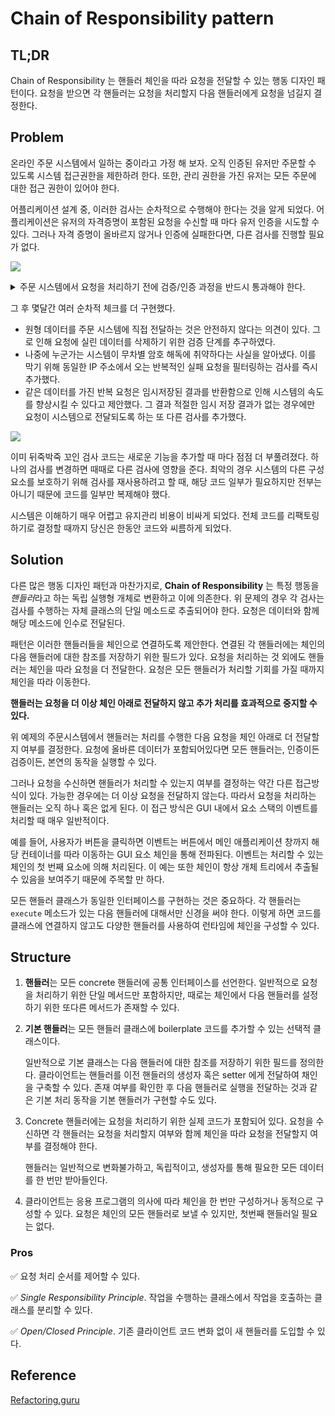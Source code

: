 # Chain of Responsibility pattern

## TL;DR
Chain of Responsibility 는 핸들러 체인을 따라 요청을 전달할 수 있는 행동 디자인 패턴이다. 요청을 받으면 각 핸들러는 요청을 처리할지 다음 핸들러에게 요청을 넘길지 결정한다.

## Problem
온라인 주문 시스템에서 일하는 중이라고 가정 해 보자. 오직 인증된 유저만 주문할 수 있도록 시스템 접근권한을 제한하려 한다. 또한, 관리 권한을 가진 유저는 모든 주문에 대한 접근 권한이 있어야 한다.

어플리케이션 설계 중, 이러한 검사는 순차적으로 수행해야 한다는 것을 알게 되었다. 어플리케이션은 유저의 자격증명이 포함된 요청을 수신할 때 마다 유저 인증을 시도할 수 있다. 그러나 자격 증명이 올바르지 않거나 인증에 실패한다면, 다른 검사를 진행할 필요가 없다.

[![](https://mermaid.ink/img/pako:eNpNzzsOwjAMANCrWJ5aQS_QAYnfhkCCCTUMpjEQQRJInaFQ7k7KR8KTbT3L9gNrrxlLPAa6nmCxVg5SjKs13yI3soOiGMEky8ZRTuzE1CTGOxhA3_DB3N91nn_mJj3vttx0MK1WQXMw7gibthG2u3-y9B3MsgOVByr25HIcouVgyeh0y6OXCtNCywrLlGoKZ4XKPZOLV03Cc23EB0zzl4aHSFH8pnU1lhIi_9DMUPrLftXzBUqHTdE)](https://mermaid.live/edit#pako:eNpNzzsOwjAMANCrWJ5aQS_QAYnfhkCCCTUMpjEQQRJInaFQ7k7KR8KTbT3L9gNrrxlLPAa6nmCxVg5SjKs13yI3soOiGMEky8ZRTuzE1CTGOxhA3_DB3N91nn_mJj3vttx0MK1WQXMw7gibthG2u3-y9B3MsgOVByr25HIcouVgyeh0y6OXCtNCywrLlGoKZ4XKPZOLV03Cc23EB0zzl4aHSFH8pnU1lhIi_9DMUPrLftXzBUqHTdE)

<details><summary>주문 시스템에서 요청을 처리하기 전에 검증/인증 과정을 반드시 통과해야 한다.</summary>
<p>

``` Mermaid
graph LR;
    A[Request] --> B((Authentication + Authorization))
    B -->|Yes| C[Ordering System]
    B -->|No| D(fa:fa-ban)
```

</p></details>

그 후 몇달간 여러 순차적 체크를 더 구현했다.
- 원형 데이터를 주문 시스템에 직접 전달하는 것은 안전하지 않다는 의견이 있다. 그로 인해 요청에 실린 데이터를 삭제하기 위한 검증 단계를 추구하였다.
- 나중에 누군가는 시스템이 무차별 암호 해독에 취약하다는 사실을 알아냈다. 이를 막기 위해 동일한 IP 주소에서 오는 반복적인 실패 요청을 필터링하는 검사를 즉시 추가했다.
- 같은 데이터를 가진 반복 요청은 임시저장된 결과를 반환함으로 인해 시스템의 속도를 향상시킬 수 있다고 제안했다. 그 결과 적절한 임시 저장 결과가 없는 경우에만 요청이 시스템으로 전달되도록 하는 또 다른 검사를 추가했다.

[![](https://mermaid.ink/img/pako:eNpNj80KwjAQhF8l7KlF2weoIPh3EwUFQYyHtdnaoEk0TQ5qfXe3aME9zSzfDrMvKJ0iKODs8VaL5WYkreCZHDZ0j9SEo8iysZgmySSGmmzQJQbtrBiIbuG8fvZ-h1etejPDstb2zCrP8zT9hk67rHZPTStmh7VX5Dtk-2gCmeM_snKtmCcVFhVmJ7QpDMGQN6gVN311pARuY0hCwVKhv0iQ9s1cvHEHWigdnAe-vzY0BIzBbR-2hCL4SD0018hfmx_1_gBEvFaP)](https://mermaid.live/edit#pako:eNpNj80KwjAQhF8l7KlF2weoIPh3EwUFQYyHtdnaoEk0TQ5qfXe3aME9zSzfDrMvKJ0iKODs8VaL5WYkreCZHDZ0j9SEo8iysZgmySSGmmzQJQbtrBiIbuG8fvZ-h1etejPDstb2zCrP8zT9hk67rHZPTStmh7VX5Dtk-2gCmeM_snKtmCcVFhVmJ7QpDMGQN6gVN311pARuY0hCwVKhv0iQ9s1cvHEHWigdnAe-vzY0BIzBbR-2hCL4SD0018hfmx_1_gBEvFaP)

이미 뒤죽박죽 꼬인 검사 코드는 새로운 기능을 추가할 때 마다 점점 더 부풀려졌다. 하나의 검사를 변경하면 때때로 다른 검사에 영향을 준다. 최악의 경우 시스템의 다른 구성 요소를 보호하기 위해 검사를 재사용하려고 할 때, 해당 코드 일부가 필요하지만 전부는 아니기 때문에 코드를 일부만 복제해야 했다.  

시스템은 이해하기 매우 어렵고 유지관리 비용이 비싸게 되었다. 전체 코드를 리팩토링하기로 결정할 때까지 당신은 한동안 코드와 씨름하게 되었다.

## Solution
다른 많은 행동 디자인 패턴과 마찬가지로, **Chain of Responsibility** 는 특정 행동을 *핸들러*라고 하는 독립 실행형 개체로 변환하고 이에 의존한다. 위 문제의 경우 각 검사는 검사를 수행하는 자체 클래스의 단일 메소드로 추출되어야 한다. 요청은 데이터와 함께 해당 메소드에 인수로 전달된다.

패턴은 이러한 핸들러들을 체인으로 연결하도록 제안한다. 연결된 각 핸들러에는 체인의 다음 핸들러에 대한 참조를 저장하기 위한 필드가 있다. 요청을 처리하는 것 외에도 핸들러는 체인을 따라 요청을 더 전달한다. 요청은 모든 핸들러가 처리할 기회를 가질 때까지 체인을 따라 이동한다.

**핸들러는 요청을 더 이상 체인 아래로 전달하지 않고 추가 처리를 효과적으로 중지할 수 있다.**

위 예제의 주문시스템에서 핸들러는 처리를 수행한 다음 요청을 체인 아래로 더 전달할지 여부를 결정한다. 요청에 올바른 데이터가 포함되어있다면 모든 핸들러는, 인증이든 검증이든, 본연의 동작을 실행할 수 있다.

그러나 요청을 수신하면 핸들러가 처리할 수 있는지 여부를 결정하는 약간 다른 접근방식이 있다. 가능한 경우에는 더 이상 요청을 전달하지 않는다. 따라서 요청을 처리하는 핸들러는 오직 하나 혹은 없게 된다. 이 접근 방식은 GUI 내에서 요소 스택의 이벤트를 처리할 때 매우 일반적이다.

예를 들어, 사용자가 버튼을 클릭하면 이벤트는 버튼에서 메인 애플리케이션 창까지 해당 컨테이너를 따라 이동하는 GUI 요소 체인을 통해 전파된다. 이벤트는 처리할 수 있는 체인의 첫 번째 요소에 의해 처리된다. 이 예는 또한 체인이 항상 개체 트리에서 추출될 수 있음을 보여주기 때문에 주목할 만 하다.

모든 핸들러 클래스가 동일한 인터페이스를 구현하는 것은 중요하다. 각 핸들러는 `execute` 메소드가 있는 다음 핸들러에 대해서만 신경을 써야 한다. 이렇게 하면 코드를 클래스에 연결하지 않고도 다양한 핸들러를 사용하여 런타임에 체인을 구성할 수 있다.

## Structure
1. **핸들러**는 모든 concrete 핸들러에 공통 인터페이스를 선언한다. 일반적으로 요청을 처리하기 위한 단일 메서드만 포함하지만, 때로는 체인에서 다음 핸들러를 설정하기 위한 또다른 메서드가 존재할 수 있다.
2. **기본 핸들러**는 모든 핸들러 클래스에 boilerplate 코드를 추가할 수 있는 선택적 클래스이다.
    
    일반적으로 기본 클래스는 다음 핸들러에 대한 참조를 저장하기 위한 필드를 정의한다. 클라이언트는 핸들러를 이전 핸들러의 생성자 혹은 setter 에게 전달하여 채인을 구축할 수 있다. 존재 여부를 확인한 후 다음 핸들러로 실행을 전달하는 것과 같은 기본 처리 동작을 기본 핸들러가 구현할 수도 있다.
3. Concrete 핸들러에는 요청을 처리하기 위한 실제 코드가 포함되어 있다. 요청을 수신하면 각 핸들러는 요청을 처리할지 여부와 함께 체인을 따라 요청을 전달할지 여부를 결정해야 한다.
   
   핸들러는 일반적으로 변화불가하고, 독립적이고, 생성자를 통해 필요한 모든 데이터를 한 번만 받아들인다.
4. 클라이언트는 응용 프로그램의 의사에 따라 체인을 한 번만 구성하거나 동적으로 구성할 수 있다. 요청은 체인의 모든 핸들러로 보낼 수 있지만, 첫번째 핸들러일 필요는 없다.

### Pros 
✅ 요청 처리 순서를 제어할 수 있다.

✅ *Single Responsibility Principle*. 작업을 수행하는 클래스에서 작업을 호출하는 클래스를 분리할 수 있다.

✅ *Open/Closed Principle*. 기존 클라이언트 코드 변화 없이 새 핸들러를 도입할 수 있다.


## Reference

[Refactoring.guru](https://refactoring.guru/design-patterns/chain-of-responsibility)